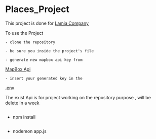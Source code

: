 # Places_Project

This  project is done for [Lamia Company](https://lamia.fi/en/)

To use the Project
```
- clone the repository

  ```
  ```
- be sure you inside the project's file
  ```
 
 ```
- generate new mapbox api key from 
```
   [MapBox Api](https://docs.mapbox.com/api/overview/)
   ```
- insert your generated key in the
```
  [.env](https://github.com/BakrAlqassab/Places_Project/blob/master/.env) 

The exist Api is for project working on the repository purpose , will be delete in a week
    
    
```

```
- npm install
```

```
-  nodemon app.js




